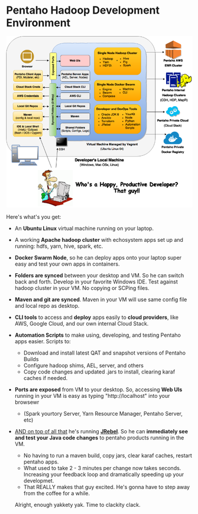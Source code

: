 # Pentaho Hadoop Development Environment

![Arch Diagram](../pentaho-hadoop-dev-high-level-diagram.png)


Here's what's you get:

* An **Ubuntu Linux** virtual machine running on your laptop.
* A working **Apache hadoop cluster** with echosystem apps set up and running:  hdfs, yarn, hive, spark, etc.
* **Docker Swarm Node**, so he can deploy apps onto your laptop super easy and test your own apps in containers. 
* **Folders are synced** between your desktop and VM.  So he can switch back and forth.  Develop in your favorite Windows IDE.  Test against hadoop cluster in your VM.  No copying or SCPing files.
* **Maven and git are synced**.  Maven in your VM will use same config file and local repo as desktop. 
* **CLI tools** to access and **deploy** apps easily to **cloud providers**, like AWS, Google Cloud, and our own internal Cloud Stack.
* **Automation Scripts** to make using, developing, and testing Pentaho apps easier.  Scripts to:
  - Download and install latest QAT and snapshot versions of Pentaho Builds
  - Configure hadoop shims, AEL, server, and others
  - Copy code changes and updated .jars to install, clearing karaf caches if needed.
* **Ports are exposed** from VM to your desktop.  So, accessing **Web UIs** running in your VM is easy as typing "http://localhost<port-number>" into your browsewr
  - (Spark yourtory Server, Yarn Resource Manager, Pentaho Server, etc)
* [AND on top of all that](https://www.youtube.com/watch?v=TJoBMayjlUo) he's running **[JRebel](https://zeroturnaround.com/software/jrebel/)**.  So he can **immediately see and test your Java code changes** to pentaho products running in the VM.  
  - No having to run a maven build, copy jars, clear karaf caches, restart pentaho apps.  
  - What used to take 2 - 3 minutes per change now takes seconds.  Increasing your feedback loop and dramatically speeding up your developmet.
  - That REALLY makes that guy excited.  He's gonna have to step away from the coffee for a while.
  
  Alright, enough yakkety yak.  Time to clackity clack.  